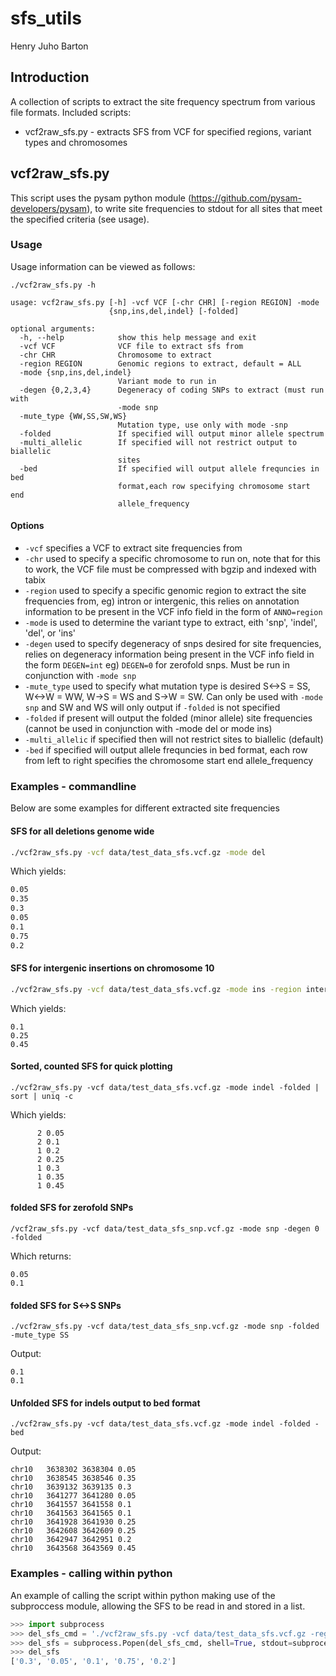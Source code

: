 # sfs_utils
Henry Juho Barton

## Introduction

A collection of scripts to extract the site frequency spectrum from various file formats.
Included scripts:
  * vcf2raw_sfs.py - extracts SFS from VCF for specified regions, variant types and chromosomes
  
## vcf2raw_sfs.py

This script uses the pysam python module (<https://github.com/pysam-developers/pysam>), to write site frequencies to stdout for all sites that meet the specified criteria (see usage).

### Usage 

Usage information can be viewed as follows:

```
./vcf2raw_sfs.py -h

usage: vcf2raw_sfs.py [-h] -vcf VCF [-chr CHR] [-region REGION] -mode
                      {snp,ins,del,indel} [-folded]

optional arguments:
  -h, --help            show this help message and exit
  -vcf VCF              VCF file to extract sfs from
  -chr CHR              Chromosome to extract
  -region REGION        Genomic regions to extract, default = ALL
  -mode {snp,ins,del,indel}
                        Variant mode to run in
  -degen {0,2,3,4}      Degeneracy of coding SNPs to extract (must run with
                        -mode snp
  -mute_type {WW,SS,SW,WS}
                        Mutation type, use only with mode -snp
  -folded               If specified will output minor allele spectrum
  -multi_allelic        If specified will not restrict output to biallelic
                        sites
  -bed                  If specified will output allele frequncies in bed
				        format,each row specifying chromosome start end
				        allele_frequency

```

#### Options

 * ```-vcf``` specifies a VCF to extract site frequencies from
 * ```-chr``` used to specify a specific chromosome to run on, note that for this to work, the VCF file must be compressed with bgzip and indexed with tabix
 * ```-region``` used to specify a specific genomic region to extract the site frequencies from, eg) intron or intergenic, this relies on annotation information to be present in the VCF info field in the form of ```ANNO=region```
 * ```-mode``` is used to determine the variant type to extract, eith 'snp', 'indel', 'del', or 'ins'
 * ```-degen``` used to specify degeneracy of snps desired for site frequencies, relies on degeneracy information being present in the VCF info field in the form ```DEGEN=int``` eg) ```DEGEN=0``` for zerofold snps. Must be run in conjunction with ```-mode snp``` 
 * ```-mute_type``` used to specify what mutation type is desired S<->S = SS, W<->W = WW, W->S = WS and S->W = SW. Can only be used with ```-mode snp``` and SW and WS will only output if ```-folded``` is not specified 
 * ```-folded``` if present will output the folded (minor allele) site frequencies (cannot be used in conjunction with -mode del or mode ins)
 * ```-multi_allelic``` if specified then will not restrict sites to biallelic (default)
 * ```-bed``` if specified will output allele frequncies in bed format, each row from left to right specifies the chromosome start end allele_frequency


### Examples - commandline

Below are some examples for different extracted site frequencies

#### SFS for all deletions genome wide

```bash
./vcf2raw_sfs.py -vcf data/test_data_sfs.vcf.gz -mode del
```

Which yields:

```bash
0.05
0.35
0.3
0.05
0.1
0.75
0.2
```

#### SFS for intergenic insertions on chromosome 10

```bash
./vcf2raw_sfs.py -vcf data/test_data_sfs.vcf.gz -mode ins -region intergenic -chr chr10
```

Which yields:

```
0.1
0.25
0.45
```

#### Sorted, counted SFS for quick plotting

```
./vcf2raw_sfs.py -vcf data/test_data_sfs.vcf.gz -mode indel -folded | sort | uniq -c
```

Which yields:

```
      2 0.05
      2 0.1
      1 0.2
      2 0.25
      1 0.3
      1 0.35
      1 0.45
```

#### folded SFS for zerofold SNPs

```
/vcf2raw_sfs.py -vcf data/test_data_sfs_snp.vcf.gz -mode snp -degen 0 -folded
```

Which returns:

```
0.05
0.1
```

#### folded SFS for S<->S SNPs

```
./vcf2raw_sfs.py -vcf data/test_data_sfs_snp.vcf.gz -mode snp -folded -mute_type SS
```

Output:

```
0.1
0.1
```

#### Unfolded SFS for indels output to bed format

```
./vcf2raw_sfs.py -vcf data/test_data_sfs.vcf.gz -mode indel -folded -bed
```

Output:

```
chr10   3638302 3638304 0.05
chr10   3638545 3638546 0.35
chr10   3639132 3639135 0.3
chr10   3641277 3641280 0.05
chr10   3641557 3641558 0.1
chr10   3641563 3641565 0.1
chr10   3641928 3641930 0.25
chr10   3642608 3642609 0.25
chr10   3642947 3642951 0.2
chr10   3643568 3643569 0.45
```

### Examples - calling within python

An example of calling the script within python making use of the subproccess module, allowing the SFS to be read in and stored in a list.

```python
>>> import subprocess
>>> del_sfs_cmd = './vcf2raw_sfs.py -vcf data/test_data_sfs.vcf.gz -region intergenic -mode del' 
>>> del_sfs = subprocess.Popen(del_sfs_cmd, shell=True, stdout=subprocess.PIPE).communicate()[0].split('\n')[:-1]
>>> del_sfs
['0.3', '0.05', '0.1', '0.75', '0.2']
```
